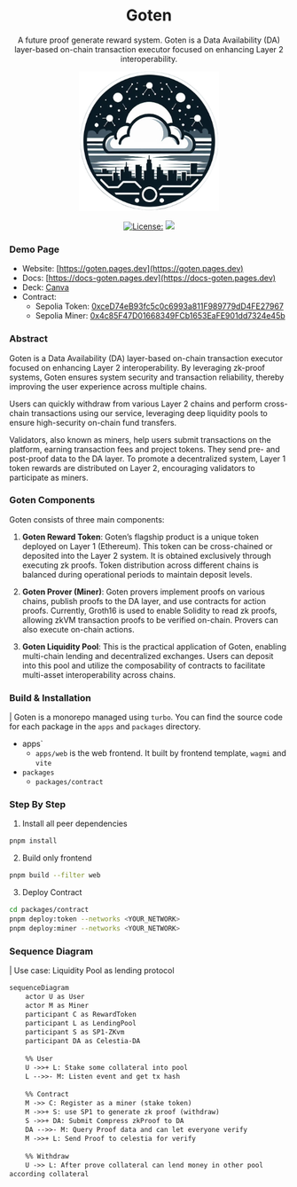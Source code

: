 <div align="center">
<h1>Goten</h1>
<p>A future proof generate reward system. Goten is a Data Availability (DA) layer-based on-chain transaction executor focused on enhancing Layer 2 interoperability.</p>

<img src="./apps/web/public/logo.png" width="50%" height="50%"></img>

[![License: ](https://img.shields.io/github/license/hollow-leaf/goten
)](./LICENSE)
[![](https://img.shields.io/badge/docs-v1-blue)](https://docs-goten.pages.dev)
</div>

### Demo Page
- Website: [https://goten.pages.dev](https://goten.pages.dev)
- Docs: [https://docs-goten.pages.dev](https://docs-goten.pages.dev)
- Deck: [Canva](https://www.canva.com/design/DAGFUPMX0E8/ZQbHode-DwiUIMzt5DP3NQ/edit?utm_content=DAGFUPMX0E8&utm_campaign=designshare&utm_medium=link2&utm_source=sharebutton)
- Contract:
  + Sepolia Token: [0xceD74eB93fc5c0c6993a811F989779dD4FE27967](https://sepolia.etherscan.io/address/0xceD74eB93fc5c0c6993a811F989779dD4FE27967#code)
  + Sepolia Miner: [0x4c85F47D01668349FCb1653EaFE901dd7324e45b](https://sepolia.etherscan.io/address/0x4c85F47D01668349FCb1653EaFE901dd7324e45b#code)

### Abstract
Goten is a Data Availability (DA) layer-based on-chain transaction executor focused on enhancing Layer 2 interoperability. By leveraging zk-proof systems, Goten ensures system security and transaction reliability, thereby improving the user experience across multiple chains.

Users can quickly withdraw from various Layer 2 chains and perform cross-chain transactions using our service, leveraging deep liquidity pools to ensure high-security on-chain fund transfers.

Validators, also known as miners, help users submit transactions on the platform, earning transaction fees and project tokens. They send pre- and post-proof data to the DA layer. To promote a decentralized system, Layer 1 token rewards are distributed on Layer 2, encouraging validators to participate as miners.

### Goten Components

Goten consists of three main components:

1. **Goten Reward Token**:
   Goten’s flagship product is a unique token deployed on Layer 1 (Ethereum). This token can be cross-chained or deposited into the Layer 2 system. It is obtained exclusively through executing zk proofs. Token distribution across different chains is balanced during operational periods to maintain deposit levels.

2. **Goten Prover (Miner)**:
   Goten provers implement proofs on various chains, publish proofs to the DA layer, and use contracts for action proofs. Currently, Groth16 is used to enable Solidity to read zk proofs, allowing zkVM transaction proofs to be verified on-chain. Provers can also execute on-chain actions.

3. **Goten Liquidity Pool**:
   This is the practical application of Goten, enabling multi-chain lending and decentralized exchanges. Users can deposit into this pool and utilize the composability of contracts to facilitate multi-asset interoperability across chains.

### Build & Installation
| Goten is a monorepo managed using `turbo`. You can find the source code for each package in the `apps` and `packages` directory.
- apps`
  + `apps/web` is the web frontend. It built by frontend template, `wagmi` and `vite`
- `packages`
  + `packages/contract` 

### Step By Step
1. Install all peer dependencies
```bash
pnpm install
```

2. Build only frontend
```bash
pnpm build --filter web
```

3. Deploy Contract
```bash
cd packages/contract
pnpm deploy:token --networks <YOUR_NETWORK>
pnpm deploy:miner --networks <YOUR_NETWORK>
```

### Sequence Diagram

| Use case: Liquidity Pool as lending protocol
```mermaid
sequenceDiagram
    actor U as User
    actor M as Miner
    participant C as RewardToken
    participant L as LendingPool
    participant S as SP1-ZKvm
    participant DA as Celestia-DA

    %% User 
    U ->>+ L: Stake some collateral into pool
    L -->>- M: Listen event and get tx hash
    
    %% Contract
    M ->> C: Register as a miner (stake token)
    M ->>+ S: use SP1 to generate zk proof (withdraw)
    S ->>+ DA: Submit Compress zkProof to DA
    DA -->>- M: Query Proof data and can let everyone verify
    M ->>+ L: Send Proof to celestia for verify
    
    %% Withdraw
    U ->> L: After prove collateral can lend money in other pool according collateral
```


